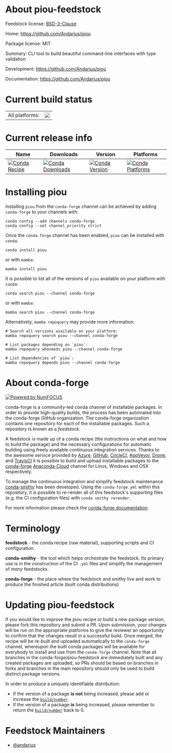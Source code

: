 About piou-feedstock
====================

Feedstock license: [BSD-3-Clause](https://github.com/conda-forge/piou-feedstock/blob/main/LICENSE.txt)

Home: https://github.com/Andarius/piou

Package license: MIT

Summary: CLI tool to build beautiful command-line interfaces with type validation

Development: https://github.com/Andarius/piou

Documentation: https://github.com/Andarius/piou

Current build status
====================


<table><tr><td>All platforms:</td>
    <td>
      <a href="https://dev.azure.com/conda-forge/feedstock-builds/_build/latest?definitionId=14863&branchName=main">
        <img src="https://dev.azure.com/conda-forge/feedstock-builds/_apis/build/status/piou-feedstock?branchName=main">
      </a>
    </td>
  </tr>
</table>

Current release info
====================

| Name | Downloads | Version | Platforms |
| --- | --- | --- | --- |
| [![Conda Recipe](https://img.shields.io/badge/recipe-piou-green.svg)](https://anaconda.org/conda-forge/piou) | [![Conda Downloads](https://img.shields.io/conda/dn/conda-forge/piou.svg)](https://anaconda.org/conda-forge/piou) | [![Conda Version](https://img.shields.io/conda/vn/conda-forge/piou.svg)](https://anaconda.org/conda-forge/piou) | [![Conda Platforms](https://img.shields.io/conda/pn/conda-forge/piou.svg)](https://anaconda.org/conda-forge/piou) |

Installing piou
===============

Installing `piou` from the `conda-forge` channel can be achieved by adding `conda-forge` to your channels with:

```
conda config --add channels conda-forge
conda config --set channel_priority strict
```

Once the `conda-forge` channel has been enabled, `piou` can be installed with `conda`:

```
conda install piou
```

or with `mamba`:

```
mamba install piou
```

It is possible to list all of the versions of `piou` available on your platform with `conda`:

```
conda search piou --channel conda-forge
```

or with `mamba`:

```
mamba search piou --channel conda-forge
```

Alternatively, `mamba repoquery` may provide more information:

```
# Search all versions available on your platform:
mamba repoquery search piou --channel conda-forge

# List packages depending on `piou`:
mamba repoquery whoneeds piou --channel conda-forge

# List dependencies of `piou`:
mamba repoquery depends piou --channel conda-forge
```


About conda-forge
=================

[![Powered by
NumFOCUS](https://img.shields.io/badge/powered%20by-NumFOCUS-orange.svg?style=flat&colorA=E1523D&colorB=007D8A)](https://numfocus.org)

conda-forge is a community-led conda channel of installable packages.
In order to provide high-quality builds, the process has been automated into the
conda-forge GitHub organization. The conda-forge organization contains one repository
for each of the installable packages. Such a repository is known as a *feedstock*.

A feedstock is made up of a conda recipe (the instructions on what and how to build
the package) and the necessary configurations for automatic building using freely
available continuous integration services. Thanks to the awesome service provided by
[Azure](https://azure.microsoft.com/en-us/services/devops/), [GitHub](https://github.com/),
[CircleCI](https://circleci.com/), [AppVeyor](https://www.appveyor.com/),
[Drone](https://cloud.drone.io/welcome), and [TravisCI](https://travis-ci.com/)
it is possible to build and upload installable packages to the
[conda-forge](https://anaconda.org/conda-forge) [Anaconda-Cloud](https://anaconda.org/)
channel for Linux, Windows and OSX respectively.

To manage the continuous integration and simplify feedstock maintenance
[conda-smithy](https://github.com/conda-forge/conda-smithy) has been developed.
Using the ``conda-forge.yml`` within this repository, it is possible to re-render all of
this feedstock's supporting files (e.g. the CI configuration files) with ``conda smithy rerender``.

For more information please check the [conda-forge documentation](https://conda-forge.org/docs/).

Terminology
===========

**feedstock** - the conda recipe (raw material), supporting scripts and CI configuration.

**conda-smithy** - the tool which helps orchestrate the feedstock.
                   Its primary use is in the construction of the CI ``.yml`` files
                   and simplify the management of *many* feedstocks.

**conda-forge** - the place where the feedstock and smithy live and work to
                  produce the finished article (built conda distributions)


Updating piou-feedstock
=======================

If you would like to improve the piou recipe or build a new
package version, please fork this repository and submit a PR. Upon submission,
your changes will be run on the appropriate platforms to give the reviewer an
opportunity to confirm that the changes result in a successful build. Once
merged, the recipe will be re-built and uploaded automatically to the
`conda-forge` channel, whereupon the built conda packages will be available for
everybody to install and use from the `conda-forge` channel.
Note that all branches in the conda-forge/piou-feedstock are
immediately built and any created packages are uploaded, so PRs should be based
on branches in forks and branches in the main repository should only be used to
build distinct package versions.

In order to produce a uniquely identifiable distribution:
 * If the version of a package **is not** being increased, please add or increase
   the [``build/number``](https://docs.conda.io/projects/conda-build/en/latest/resources/define-metadata.html#build-number-and-string).
 * If the version of a package **is** being increased, please remember to return
   the [``build/number``](https://docs.conda.io/projects/conda-build/en/latest/resources/define-metadata.html#build-number-and-string)
   back to 0.

Feedstock Maintainers
=====================

* [@andarius](https://github.com/andarius/)

